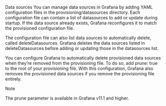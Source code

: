 Data sources
You can manage data sources in Grafana by adding YAML configuration files in the provisioning/datasources directory. Each configuration file can contain a list of datasources to add or update during startup. If the data source already exists, Grafana reconfigures it to match the provisioned configuration file.

The configuration file can also list data sources to automatically delete, called deleteDatasources. Grafana deletes the data sources listed in deleteDatasources before adding or updating those in the datasources list.

You can configure Grafana to automatically delete provisioned data sources when they’re removed from the provisioning file. To do so, add prune: true to the root of your provisioning file. With this configuration, Grafana also removes the provisioned data sources if you remove the provisioning file entirely.

Note

The prune parameter is available in Grafana v11.1 and higher.

